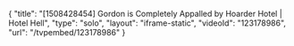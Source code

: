 {
    "title": "[1508428454] Gordon is Completely Appalled by Hoarder Hotel | Hotel Hell",
    "type": "solo",
    "layout": "iframe-static",
    "videoId": "123178986",
    "url": "\/tvpembed\/123178986"
}